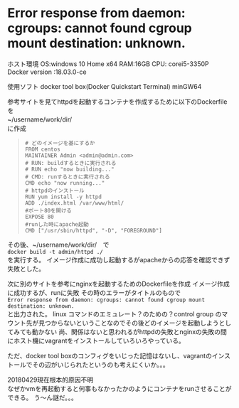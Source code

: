 # Error response from daemon: cgroups: cannot found cgroup mount destination: unknown.

ホスト環境
OS:windows 10 Home x64
RAM:16GB
CPU: corei5-3350P
Docker version :18.03.0-ce

使用ソフト
docker tool box(Docker Quickstart Terminal)
minGW64

参考サイトを見てhttpdを起動するコンテナを作成するために以下のDockerfileを  
~/username/work/dir/　  
に作成


>`# どのイメージを基にするか`    
>`FROM centos`  
>`MAINTAINER Admin <admin@admin.com>`  
>`# RUN: buildするときに実行される`  
>`# RUN echo "now building..."`  
>`# CMD: runするときに実行される`  
>`CMD echo "now running..."`  
>`# httpdのインストール`  
>`RUN yum install -y httpd`  
>`ADD ./index.html /var/www/html/`  
>`#ポート80を開ける`  
>`EXPOSE 80`  
>`#runした時にapache起動`  
>`CMD ["/usr/sbin/httpd", "-D", "FOREGROUND"]`  

その後、~/username/work/dir/　で  
`docker build -t admin/httpd ./`  
を実行する。
イメージ作成に成功し起動するがapacheからの応答を確認できず失敗とした。


次に別のサイトを参考にnginxを起動するためのDockerfileを作成
イメージ作成に成功するが、runに失敗
その時のエラーがタイトルのもので  
`Error response from daemon: cgroups: cannot found cgroup mount destination: unknown.`  
と出力された。
linux コマンドのエミュレート？のための？control group のマウント先が見つからないということなのでその後どのイメージを起動しようとしてみても動かない
尚、関係はないと思われるがhttpdの失敗とnginxの失敗の間にホスト機にvagrantをインストールしていろいろやっている。

ただ、docker tool boxのコンフィグをいじった記憶はないし、vagrantのインストールでその辺がいじられたというのも考えにくいか。。。

20180429現在根本的原因不明  
なぜかvmを再起動すると何事もなかったかのようにコンテナをrunさせることができる。
う～ん謎だ。。。
